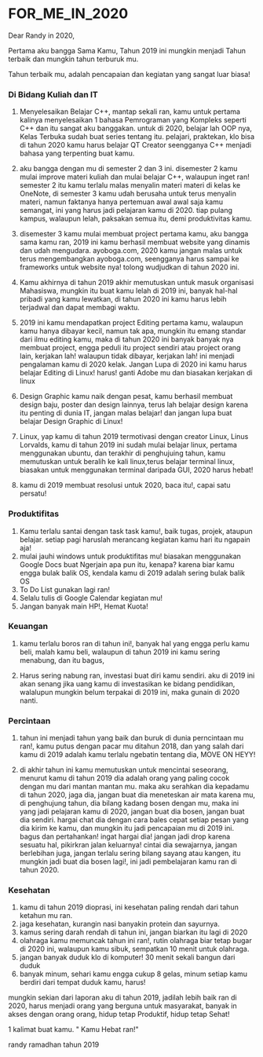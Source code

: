 # FOR_ME_IN_2020

Dear Randy in 2020,

Pertama aku bangga Sama Kamu, Tahun 2019 ini mungkin menjadi Tahun terbaik dan mungkin tahun terburuk mu.

Tahun terbaik mu, adalah pencapaian dan kegiatan yang  sangat luar biasa!

### Di Bidang Kuliah dan IT
1. Menyelesaikan Belajar C++, mantap sekali ran, kamu untuk pertama kalinya menyelesaikan 1 bahasa Pemrograman yang Kompleks seperti C++ dan itu sangat aku banggakan. untuk di 2020, belajar lah OOP nya, Kelas Terbuka sudah buat series tentang itu. pelajari, praktekan, klo bisa di tahun 2020 kamu harus belajar QT Creator seengganya C++ menjadi bahasa yang terpenting buat kamu.

2. aku bangga dengan mu di semester 2 dan 3 ini. disemester 2 kamu mulai improve materi kuliah dan mulai belajar C++, walaupun inget ran! semester 2 itu kamu terlalu malas menyalin materi materi di kelas ke OneNote, di semester 3 kamu udah berusaha untuk terus menyalin materi, namun faktanya hanya pertemuan awal awal saja kamu semangat, ini yang harus jadi pelajaran kamu di 2020. tiap pulang kampus, walaupun lelah, paksakan semua itu, demi produktivitas kamu.

3. disemester 3 kamu mulai membuat project pertama kamu, aku bangga sama kamu ran, 2019 ini kamu berhasil membuat website yang dinamis dan udah mengudara. ayoboga.com, 2020 kamu jangan malas untuk terus mengembangkan ayoboga.com, seengganya harus sampai ke frameworks untuk website nya! tolong wudjudkan di tahun 2020 ini.

4. Kamu akhirnya di tahun 2019 akhir memutuskan untuk masuk organisasi Mahasiswa, mungkin itu buat kamu lelah di 2019 ini, banyak hal-hal pribadi yang kamu lewatkan, di tahun 2020 ini kamu harus lebih terjadwal dan dapat membagi waktu.

5. 2019 ini kamu  mendapatkan project Editing pertama kamu, walaupun kamu hanya dibayar kecil, namun tak apa, mungkin itu emang standar dari ilmu editing kamu, maka di tahun 2020 ini banyak banyak nya membuat project, engga peduli itu project sendiri atau project orang lain, kerjakan lah! walaupun tidak dibayar, kerjakan lah! ini menjadi pengalaman kamu di 2020 kelak. Jangan Lupa di 2020 ini kamu harus belajar Editing di Linux! harus! ganti Adobe mu dan biasakan kerjakan di linux 

6. Design Graphic kamu naik dengan pesat, kamu berhasil membuat design baju, poster dan design lainnya, terus lah belajar design karena itu penting di dunia IT, jangan malas belajar! dan jangan lupa buat belajar Design Graphic di Linux!

7. Linux, yap kamu di tahun 2019 termotivasi dengan creator Linux, Linus Lorvalds, kamu di tahun 2019 ini sudah mulai belajar linux, pertama menggunakan ubuntu, dan terakhir di penghujuing tahun, kamu memutuskan untuk beralih ke kali linux,terus belajar terminal linux, biasakan untuk menggunakan terminal daripada GUI, 2020 harus hebat!

8. kamu di 2019 membuat resolusi untuk 2020, baca itu!, capai satu persatu!


### Produktifitas
1. Kamu terlalu santai dengan task task kamu!, baik tugas, projek, ataupun belajar. setiap pagi haruslah merancang kegiatan kamu hari itu ngapain aja!
2. mulai jauhi windows untuk produktifitas mu! biasakan menggunakan Google Docs buat Ngerjain apa pun itu, kenapa? karena biar kamu engga bulak balik OS, kendala kamu di 2019 adalah sering bulak balik OS
3. To Do List gunakan lagi ran!
4. Selalu tulis di Google Calendar kegiatan mu!
5. Jangan banyak main HP!, Hemat Kuota!

### Keuangan
1. kamu terlalu boros ran di tahun ini!, banyak hal yang engga perlu kamu beli, malah kamu beli, walaupun di tahun 2019 ini kamu sering menabung, dan itu bagus, 

2. Harus sering nabung ran, investasi buat diri kamu sendiri. aku di 2019 ini akan senang jika uang kamu di investasikan ke bidang pendidikan, walalupun mungkin belum terpakai di 2019 ini, maka gunain di 2020 nanti.

### Percintaan
1. tahun ini menjadi tahun yang baik dan buruk di dunia perncintaan mu ran!, kamu putus dengan pacar mu ditahun 2018, dan yang salah dari kamu di 2019 adalah kamu terlalu ngebatin tentang dia, MOVE ON HEYY!

2. di akhir tahun ini kamu memutuskan untuk mencintai seseorang, menurut kamu di tahun 2019 dia adalah orang yang paling cocok dengan mu dari mantan mantan mu. maka aku serahkan dia kepadamu di tahun 2020, jaga dia, jangan buat dia meneteskan air mata karena mu, di penghujung tahun, dia bilang kadang bosen dengan mu, maka ini yang jadi pelajaran kamu di 2020, jangan buat dia bosen, jangan buat dia sendiri. hargai chat dia dengan cara bales cepat setiap pesan yang dia kirim ke kamu, dan mungkin itu jadi pencapaian mu di 2019 ini. bagus dan pertahankan! ingat hargai dia! jangan jadi drop karena sesuatu hal, pikirkran jalan keluarnya! cintai dia sewajarnya, jangan berlebihan juga, jangan terlalu sering bilang sayang atau kangen, itu mungkin jadi buat dia bosen lagi!, ini jadi pembelajaran kamu ran di tahun 2020.

### Kesehatan
1. kamu di tahun 2019 dioprasi, ini kesehatan paling rendah dari tahun ketahun mu ran. 
2. jaga kesehatan, kurangin nasi banyakin protein dan sayurnya.
3. kamus sering darah rendah di tahun ini, jangan biarkan itu lagi di 2020
4. olahraga kamu memuncak tahun ini ran!, rutin olahraga biar tetap bugar di 2020 ini, walaupun kamu sibuk, sempatkan 10 menit untuk olahraga.
5. jangan banyak duduk klo di komputer! 30 menit sekali bangun dari duduk
6. banyak minum, sehari kamu engga cukup 8 gelas, minum setiap kamu berdiri dari tempat duduk kamu, harus!

mungkin sekian dari laporan aku di tahun 2019, jadilah lebih baik ran di 2020, harus menjadi orang yang berguna untuk masyarakat, banyak in akses dengan orang orang, hidup tetap Produktif, hidup tetap Sehat!

1 kalimat buat kamu.
" Kamu Hebat ran!"



randy ramadhan tahun 2019




